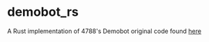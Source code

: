 demobot_rs
==========
A Rust implementation of 4788's Demobot original code found [here](https://github.com/CurtinFRC/DemoBot)

